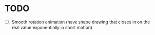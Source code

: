 # TODO

- [ ] Smooth rotation animation (have shape drawing that closes in on the real value exponentially in short motion)

